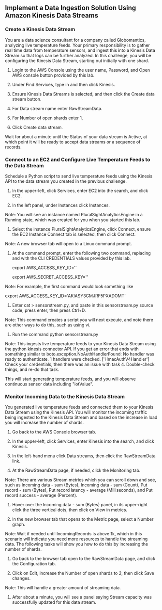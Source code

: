 ## Implement a Data Ingestion Solution Using Amazon Kinesis Data Streams

### Create a Kinesis Data Stream

You are a data science consultant for a company called Globomantics, analyzing live temperature feeds. Your primary responsibility is to gather real time data from temperature sensors, and ingest this into a Kinesis Data Stream so that logs can be further analyzed. In this challenge, you will be configuring the Kinesis Data Stream, starting out initially with one shard.

1. Login to the AWS Console using the user name, Password, and Open AWS console button provided by this lab.

1. Under Find Services, type in and then click Kinesis.

1. Ensure Kinesis Data Streams is selected, and then click the Create data stream button.

1. For Data stream name enter RawStreamData.

1. For Number of open shards enter 1.

1. Click Create data stream.

Wait for about a minute until the Status of your data stream is Active, at which point it will be ready to accept data streams or a sequence of records.


### Connect to an EC2 and Configure Live Temperature Feeds to the Data Stream

Schedule a Python script to send live temperature feeds using the Kinesis API to the data stream you created in the previous challenge.

1. In the upper-left, click Services, enter EC2 into the search, and click EC2.

1. In the left panel, under Instances click Instances.

Note: You will see an instance named PluralSightAnalyticsEngine in a Running state, which was created for you when you started this lab.

1. Select the instance PluralSightAnalyticsEngine, click Connect, ensure the EC2 Instance Connect tab is selected, then click Connect.

Note: A new browser tab will open to a Linux command prompt.

1. At the command prompt, enter the following two command, replacing <AWS Access Key ID> and <AWS Secret Access Key> with the CLI CREDENTIALS values provided by this lab.

   export AWS_ACCESS_KEY_ID='<AWS Access Key ID>'

   export AWS_SECRET_ACCESS_KEY='<AWS Secret Access Key>'

Note: For example, the first command would look something like

   export AWS_ACCESS_KEY_ID='AKIASY3GMJRF5PXADOMT'

1. Enter cat > sensorstream.py, and paste in this sensorstream.py source code, press enter, then press Ctrl+D.

Note: This command creates a script you will next execute, and note there are other ways to do this, such as using vi.

1. Run the command python sensorstream.py

Note: This ingests live temperature feeds to your Kinesis Data Stream using the python kinesis connector API. If you get an error that ends with something similar to boto.exception.NoAuthHandlerFound: No handler was ready to authenticate. 1 handlers were checked. ['HmacAuthV4Handler'] Check your credentials, then there was an issue with task 4. Double-check things, and re-do that task.

This will start generating temperature feeds, and you will observe continuous sensor data including "iotValue".


### Monitor Incoming Data to the Kinesis Data Stream

You generated live temperature feeds and connected them to your Kinesis Data Stream using the Kinesis API. You will monitor the incoming traffic being ingested to the Kinesis Data Stream and based on the increase in load you will increase the number of shards.

1. Go back to the AWS Console browser tab.

1. In the upper-left, click Services, enter Kinesis into the search, and click Kinesis.

1. In the left-hand menu click Data streams, then click the RawStreamData link.

1. At the RawStreamData page, if needed, click the Monitoring tab.

Note: There are various Stream metrics which you can scroll down and see, such as Incoming data - sum (Bytes), Incoming data - sum (Count), Put record - sum (Bytes), Put record latency - average (Milliseconds), and Put record success - average (Percent).

1. Hover over the Incoming data - sum (Bytes) panel, in its upper-right click the three vertical dots, then click on View in metrics.

1. In the new browser tab that opens to the Metric page, select a Number graph.

Note: Wait if needed until IncomingRecords is above 1k, which in this scenario will indicate you need more resources to handle the streaming data. The following tasks will show you how to do this by increasing the number of shards.

1. Go back to the browser tab open to the RawStreamData page, and click the Configuration tab.

1. Click on Edit, increase the Number of open shards to 2, then click Save changes.

Note: This will handle a greater amount of streaming data.

1. After about a minute, you will see a panel saying Stream capacity was successfully updated for this data stream.

